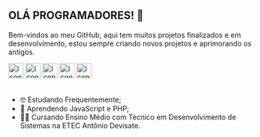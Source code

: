 ## OLÁ PROGRAMADORES! 👋
Bem-vindos ao meu GitHub, aqui tem muitos projetos finalizados e em desenvolvimento, estou sempre criando novos projetos e aprimorando os antigos.
<div>
  <img height="30px" width="30px" src="https://cdn.jsdelivr.net/gh/devicons/devicon@latest/icons/html5/html5-original.svg" alt="ícone do HTML"/>
  <img height="30px" width="30px" src="https://cdn.jsdelivr.net/gh/devicons/devicon@latest/icons/css3/css3-original.svg" alt="ícone do CSS"/>
  <img height="30px" width="30px" src="https://cdn.jsdelivr.net/gh/devicons/devicon@latest/icons/javascript/javascript-original.svg" alt="ícone do JavaScript"/>
  <img height="30px" width="30px" src="https://images.vexels.com/media/users/3/166470/isolated/preview/73835fa38fba6d35aff9de603dc5044a-icone-da-linguagem-de-programacao-php.png" alt="ícone do PHP"/>
  <!--<img height="30px" width="30px" src="https://cdn.jsdelivr.net/gh/devicons/devicon@latest/icons/nodejs/nodejs-plain-wordmark.svg" alt="ícone do Node.JS"/> -->
  <img height="30px" width="30px" src="https://cdn.jsdelivr.net/gh/devicons/devicon@latest/icons/python/python-original.svg" alt="ícone do Python"/>
</div>
<br>

- 🤓 Estudando Frequentemente;
- 📒 Aprendendo JavaScript e PHP;
- 👨‍🎓 Cursando Ensino Médio com Técnico em Desenvolvimento de Sistemas na ETEC Antônio Devisate.
